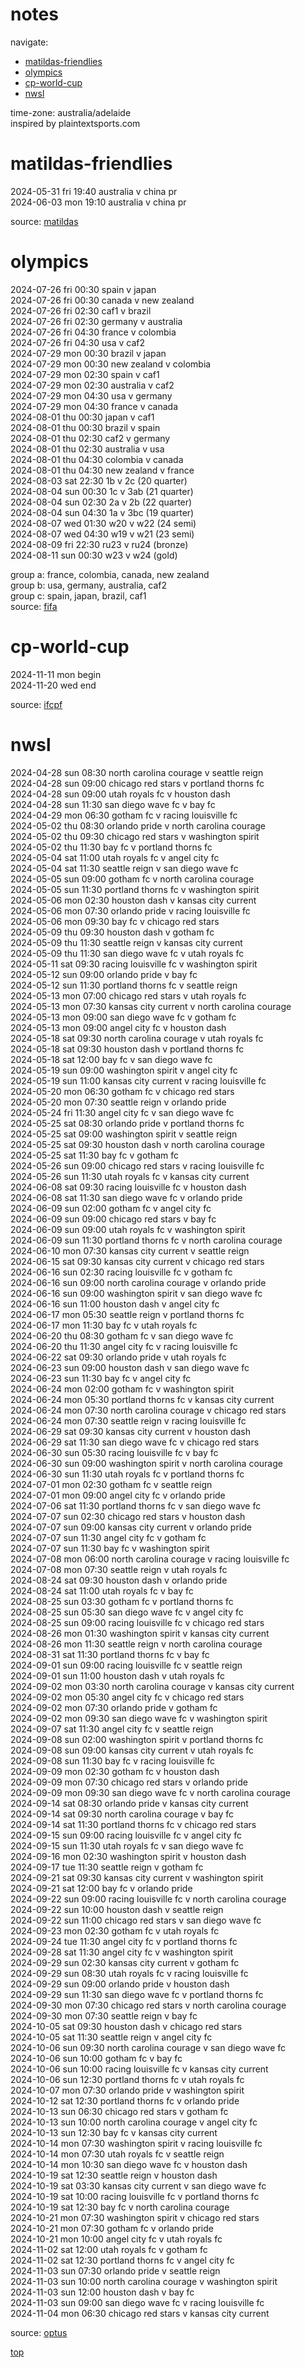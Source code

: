 # notes  
navigate:  
- [matildas-friendlies](#matildas-friendlies)  
- [olympics](#olympics)  
- [cp-world-cup](#cp-world-cup)  
- [nwsl](#nwsl)  

time-zone: australia/adelaide  
inspired by plaintextsports.com  

# matildas-friendlies  
2024-05-31 fri  19:40 australia v china pr  
2024-06-03 mon  19:10 australia v china pr  

source: [matildas](https://www.matildas.com.au/fixtures#!/t6231)  

# olympics  
2024-07-26 fri  00:30 spain v japan  
2024-07-26 fri  00:30 canada v new zealand  
2024-07-26 fri  02:30 caf1 v brazil  
2024-07-26 fri  02:30 germany v australia  
2024-07-26 fri  04:30 france v colombia  
2024-07-26 fri  04:30 usa v caf2  
2024-07-29 mon  00:30 brazil v japan  
2024-07-29 mon  00:30 new zealand v colombia  
2024-07-29 mon  02:30 spain v caf1  
2024-07-29 mon  02:30 australia v caf2  
2024-07-29 mon  04:30 usa v germany  
2024-07-29 mon  04:30 france v canada  
2024-08-01 thu  00:30 japan v caf1  
2024-08-01 thu  00:30 brazil v spain  
2024-08-01 thu  02:30 caf2 v germany  
2024-08-01 thu  02:30 australia v usa  
2024-08-01 thu  04:30 colombia v canada  
2024-08-01 thu  04:30 new zealand v france  
2024-08-03 sat  22:30 1b v 2c (20 quarter)  
2024-08-04 sun  00:30 1c v 3ab (21 quarter)  
2024-08-04 sun  02:30 2a v 2b (22 quarter)  
2024-08-04 sun  04:30 1a v 3bc (19 quarter)  
2024-08-07 wed  01:30 w20 v w22 (24 semi)  
2024-08-07 wed  04:30 w19 v w21 (23 semi)  
2024-08-09 fri  22:30 ru23 v ru24 (bronze)  
2024-08-11 sun  00:30 w23 v w24 (gold)  

group a: france, colombia, canada, new zealand  
group b: usa, germany, australia, caf2  
group c: spain, japan, brazil, caf1  
source: [fifa](https://www.fifa.com/fifaplus/en/tournaments/olympicgames/paris2024/womens/scores-fixtures)  

# cp-world-cup  
2024-11-11 mon  begin  
2024-11-20 wed  end  

source: [ifcpf](https://www.ifcpf.com/tournaments)  

# nwsl  
2024-04-28 sun  08:30 north carolina courage v seattle reign  
2024-04-28 sun  09:00 chicago red stars v portland thorns fc  
2024-04-28 sun  09:00 utah royals fc v houston dash  
2024-04-28 sun  11:30 san diego wave fc v bay fc  
2024-04-29 mon  06:30 gotham fc v racing louisville fc  
2024-05-02 thu  08:30 orlando pride v north carolina courage  
2024-05-02 thu  09:30 chicago red stars v washington spirit  
2024-05-02 thu  11:30 bay fc v portland thorns fc  
2024-05-04 sat  11:00 utah royals fc v angel city fc  
2024-05-04 sat  11:30 seattle reign v san diego wave fc  
2024-05-05 sun  09:00 gotham fc v north carolina courage  
2024-05-05 sun  11:30 portland thorns fc v washington spirit  
2024-05-06 mon  02:30 houston dash v kansas city current  
2024-05-06 mon  07:30 orlando pride v racing louisville fc  
2024-05-06 mon  09:30 bay fc v chicago red stars  
2024-05-09 thu  09:30 houston dash v gotham fc  
2024-05-09 thu  11:30 seattle reign v kansas city current  
2024-05-09 thu  11:30 san diego wave fc v utah royals fc  
2024-05-11 sat  09:30 racing louisville fc v washington spirit  
2024-05-12 sun  09:00 orlando pride v bay fc  
2024-05-12 sun  11:30 portland thorns fc v seattle reign  
2024-05-13 mon  07:00 chicago red stars v utah royals fc  
2024-05-13 mon  07:30 kansas city current v north carolina courage  
2024-05-13 mon  09:00 san diego wave fc v gotham fc  
2024-05-13 mon  09:00 angel city fc v houston dash  
2024-05-18 sat  09:30 north carolina courage v utah royals fc  
2024-05-18 sat  09:30 houston dash v portland thorns fc  
2024-05-18 sat  12:00 bay fc v san diego wave fc  
2024-05-19 sun  09:00 washington spirit v angel city fc  
2024-05-19 sun  11:00 kansas city current v racing louisville fc  
2024-05-20 mon  06:30 gotham fc v chicago red stars  
2024-05-20 mon  07:30 seattle reign v orlando pride  
2024-05-24 fri  11:30 angel city fc v san diego wave fc  
2024-05-25 sat  08:30 orlando pride v portland thorns fc  
2024-05-25 sat  09:00 washington spirit v seattle reign  
2024-05-25 sat  09:30 houston dash v north carolina courage  
2024-05-25 sat  11:30 bay fc v gotham fc  
2024-05-26 sun  09:00 chicago red stars v racing louisville fc  
2024-05-26 sun  11:30 utah royals fc v kansas city current  
2024-06-08 sat  09:30 racing louisville fc v houston dash  
2024-06-08 sat  11:30 san diego wave fc v orlando pride  
2024-06-09 sun  02:00 gotham fc v angel city fc  
2024-06-09 sun  09:00 chicago red stars v bay fc  
2024-06-09 sun  09:00 utah royals fc v washington spirit  
2024-06-09 sun  11:30 portland thorns fc v north carolina courage  
2024-06-10 mon  07:30 kansas city current v seattle reign  
2024-06-15 sat  09:30 kansas city current v chicago red stars  
2024-06-16 sun  02:30 racing louisville fc v gotham fc  
2024-06-16 sun  09:00 north carolina courage v orlando pride  
2024-06-16 sun  09:00 washington spirit v san diego wave fc  
2024-06-16 sun  11:00 houston dash v angel city fc  
2024-06-17 mon  05:30 seattle reign v portland thorns fc  
2024-06-17 mon  11:30 bay fc v utah royals fc  
2024-06-20 thu  08:30 gotham fc v san diego wave fc  
2024-06-20 thu  11:30 angel city fc v racing louisville fc  
2024-06-22 sat  09:30 orlando pride v utah royals fc  
2024-06-23 sun  09:00 houston dash v san diego wave fc  
2024-06-23 sun  11:30 bay fc v angel city fc  
2024-06-24 mon  02:00 gotham fc v washington spirit  
2024-06-24 mon  05:30 portland thorns fc v kansas city current  
2024-06-24 mon  07:30 north carolina courage v chicago red stars  
2024-06-24 mon  07:30 seattle reign v racing louisville fc  
2024-06-29 sat  09:30 kansas city current v houston dash  
2024-06-29 sat  11:30 san diego wave fc v chicago red stars  
2024-06-30 sun  05:30 racing louisville fc v bay fc  
2024-06-30 sun  09:00 washington spirit v north carolina courage  
2024-06-30 sun  11:30 utah royals fc v portland thorns fc  
2024-07-01 mon  02:30 gotham fc v seattle reign  
2024-07-01 mon  09:00 angel city fc v orlando pride  
2024-07-06 sat  11:30 portland thorns fc v san diego wave fc  
2024-07-07 sun  02:30 chicago red stars v houston dash  
2024-07-07 sun  09:00 kansas city current v orlando pride  
2024-07-07 sun  11:30 angel city fc v gotham fc  
2024-07-07 sun  11:30 bay fc v washington spirit  
2024-07-08 mon  06:00 north carolina courage v racing louisville fc  
2024-07-08 mon  07:30 seattle reign v utah royals fc  
2024-08-24 sat  09:30 houston dash v orlando pride  
2024-08-24 sat  11:00 utah royals fc v bay fc  
2024-08-25 sun  03:30 gotham fc v portland thorns fc  
2024-08-25 sun  05:30 san diego wave fc v angel city fc  
2024-08-25 sun  09:00 racing louisville fc v chicago red stars  
2024-08-26 mon  01:30 washington spirit v kansas city current  
2024-08-26 mon  11:30 seattle reign v north carolina courage  
2024-08-31 sat  11:30 portland thorns fc v bay fc  
2024-09-01 sun  09:00 racing louisville fc v seattle reign  
2024-09-01 sun  11:00 houston dash v utah royals fc  
2024-09-02 mon  03:30 north carolina courage v kansas city current  
2024-09-02 mon  05:30 angel city fc v chicago red stars  
2024-09-02 mon  07:30 orlando pride v gotham fc  
2024-09-02 mon  09:30 san diego wave fc v washington spirit  
2024-09-07 sat  11:30 angel city fc v seattle reign  
2024-09-08 sun  02:00 washington spirit v portland thorns fc  
2024-09-08 sun  09:00 kansas city current v utah royals fc  
2024-09-08 sun  11:30 bay fc v racing louisville fc  
2024-09-09 mon  02:30 gotham fc v houston dash  
2024-09-09 mon  07:30 chicago red stars v orlando pride  
2024-09-09 mon  09:30 san diego wave fc v north carolina courage  
2024-09-14 sat  08:30 orlando pride v kansas city current  
2024-09-14 sat  09:30 north carolina courage v bay fc  
2024-09-14 sat  11:30 portland thorns fc v chicago red stars  
2024-09-15 sun  09:00 racing louisville fc v angel city fc  
2024-09-15 sun  11:30 utah royals fc v san diego wave fc  
2024-09-16 mon  02:30 washington spirit v houston dash  
2024-09-17 tue  11:30 seattle reign v gotham fc  
2024-09-21 sat  09:30 kansas city current v washington spirit  
2024-09-21 sat  12:00 bay fc v orlando pride  
2024-09-22 sun  09:00 racing louisville fc v north carolina courage  
2024-09-22 sun  10:00 houston dash v seattle reign  
2024-09-22 sun  11:00 chicago red stars v san diego wave fc  
2024-09-23 mon  02:30 gotham fc v utah royals fc  
2024-09-24 tue  11:30 angel city fc v portland thorns fc  
2024-09-28 sat  11:30 angel city fc v washington spirit  
2024-09-29 sun  02:30 kansas city current v gotham fc  
2024-09-29 sun  08:30 utah royals fc v racing louisville fc  
2024-09-29 sun  09:00 orlando pride v houston dash  
2024-09-29 sun  11:30 san diego wave fc v portland thorns fc  
2024-09-30 mon  07:30 chicago red stars v north carolina courage  
2024-09-30 mon  07:30 seattle reign v bay fc  
2024-10-05 sat  09:30 houston dash v chicago red stars  
2024-10-05 sat  11:30 seattle reign v angel city fc  
2024-10-06 sun  09:30 north carolina courage v san diego wave fc  
2024-10-06 sun  10:00 gotham fc v bay fc  
2024-10-06 sun  10:00 racing louisville fc v kansas city current  
2024-10-06 sun  12:30 portland thorns fc v utah royals fc  
2024-10-07 mon  07:30 orlando pride v washington spirit  
2024-10-12 sat  12:30 portland thorns fc v orlando pride  
2024-10-13 sun  06:30 chicago red stars v gotham fc  
2024-10-13 sun  10:00 north carolina courage v angel city fc  
2024-10-13 sun  12:30 bay fc v kansas city current  
2024-10-14 mon  07:30 washington spirit v racing louisville fc  
2024-10-14 mon  07:30 utah royals fc v seattle reign  
2024-10-14 mon  10:30 san diego wave fc v houston dash  
2024-10-19 sat  12:30 seattle reign v houston dash  
2024-10-19 sat  03:30 kansas city current v san diego wave fc  
2024-10-19 sat  10:00 racing louisville fc v portland thorns fc  
2024-10-19 sat  12:30 bay fc v north carolina courage  
2024-10-21 mon  07:30 washington spirit v chicago red stars  
2024-10-21 mon  07:30 gotham fc v orlando pride  
2024-10-21 mon  10:00 angel city fc v utah royals fc  
2024-11-02 sat  12:00 utah royals fc v gotham fc  
2024-11-02 sat  12:30 portland thorns fc v angel city fc  
2024-11-03 sun  07:30 orlando pride v seattle reign  
2024-11-03 sun  10:00 north carolina courage v washington spirit  
2024-11-03 sun  12:00 houston dash v bay fc  
2024-11-03 sun  09:00 san diego wave fc v racing louisville fc  
2024-11-04 mon  06:30 chicago red stars v kansas city current  

source: [optus](https://sport.optus.com.au/nwsl/fixtures)  

[top](#notes)  
